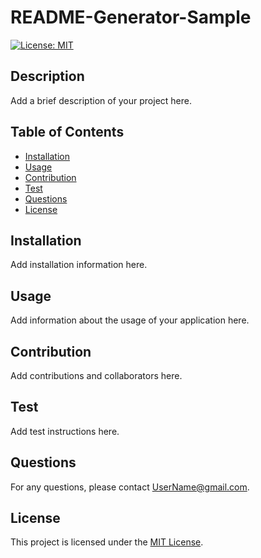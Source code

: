 # README-Generator-Sample

[![License: MIT](https://img.shields.io/badge/License-MIT-yellow.svg)](https://opensource.org/licenses/MIT)

## Description

Add a brief description of your project here.

## Table of Contents

- [Installation](#installation)
- [Usage](#usage)
- [Contribution](#contribution)
- [Test](#test)
- [Questions](#questions)
- [License](#license)

## Installation

Add installation information here.

## Usage

Add information about the usage of your application here.

## Contribution

Add contributions and collaborators here.

## Test

Add test instructions here.

## Questions

For any questions, please contact [UserName@gmail.com](mailto:UserName@gmail.com).

## License

This project is licensed under the [MIT License](https://opensource.org/licenses/MIT).


